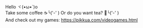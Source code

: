 Hello ヾ(•ω•`)o  
Take some coffee ☕╰('-' )  Or do you want tea? 🍵╰('-' )  
And check out my games: https://pikkua.com/videogames.html
